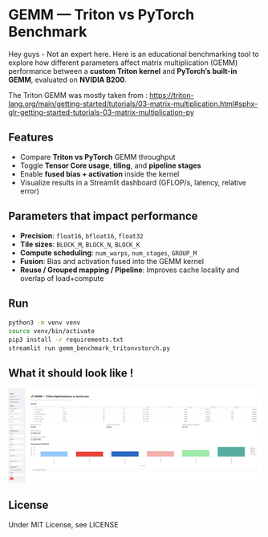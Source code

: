 # GEMM — Triton vs PyTorch Benchmark

Hey guys - Not an expert here. Here is an educational benchmarking tool to explore how different parameters affect matrix multiplication (GEMM) performance between a **custom Triton kernel** and **PyTorch’s built-in GEMM**, evaluated on **NVIDIA B200**.

The Triton GEMM was mostly taken from : https://triton-lang.org/main/getting-started/tutorials/03-matrix-multiplication.html#sphx-glr-getting-started-tutorials-03-matrix-multiplication-py

## Features
- Compare **Triton vs PyTorch** GEMM throughput  
- Toggle **Tensor Core usage**, **tiling**, and **pipeline stages**  
- Enable **fused bias + activation** inside the kernel  
- Visualize results in a Streamlit dashboard (GFLOP/s, latency, relative error)

## Parameters that impact performance
- **Precision**: `float16`, `bfloat16`, `float32`  
- **Tile sizes**: `BLOCK_M`, `BLOCK_N`, `BLOCK_K`  
- **Compute scheduling**: `num_warps`, `num_stages`, `GROUP_M`  
- **Fusion**: Bias and activation fused into the GEMM kernel  
- **Reuse / Grouped mapping / Pipeline**: Improves cache locality and overlap of load+compute

## Run
```bash
python3 -m venv venv
source venv/bin/activate
pip3 install -r requirements.txt
streamlit run gemm_benchmark_tritonvstorch.py
```

## What it should look like !
![App Screenshot](Image_Example.png)

## License
Under MIT License, see LICENSE